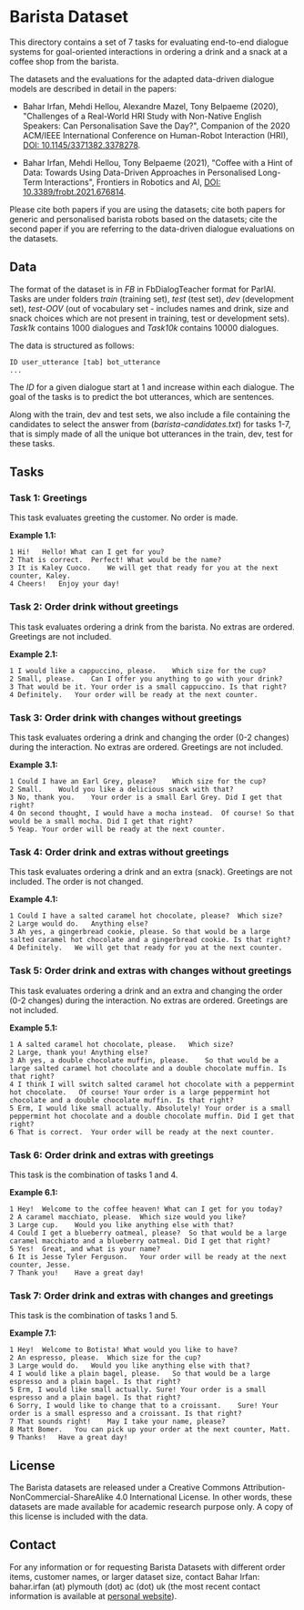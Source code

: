 # Barista Dataset

This directory contains a set of 7 tasks for evaluating end-to-end dialogue systems for goal-oriented interactions in ordering a drink and a snack at a coffee shop from the barista.

The datasets and the evaluations for the adapted data-driven dialogue models are described in detail in the papers:

 * Bahar Irfan, Mehdi Hellou, Alexandre Mazel, Tony Belpaeme (2020), "Challenges of a Real-World HRI Study with Non-Native English Speakers: Can Personalisation Save the Day?", Companion of the 2020 ACM/IEEE International Conference on Human-Robot Interaction (HRI), [DOI: 10.1145/3371382.3378278](https://dl.acm.org/doi/10.1145/3371382.3378278).

 * Bahar Irfan, Mehdi Hellou, Tony Belpaeme (2021), "Coffee with a Hint of Data: Towards Using Data-Driven Approaches in Personalised Long-Term Interactions", Frontiers in Robotics and AI, [DOI: 10.3389/frobt.2021.676814](https://www.frontiersin.org/article/10.3389/frobt.2021.676814).

Please cite both papers if you are using the datasets; cite both papers for generic and personalised barista robots based on the datasets; cite the second paper if you are referring to the data-driven dialogue evaluations on the datasets.

## Data

The format of the dataset is in *FB* in FbDialogTeacher format for ParlAI. Tasks are under folders *train* (training set), *test* (test set), *dev* (development set), *test-OOV* (out of vocabulary set - includes names and drink, size and snack choices which are not present in training, test or development sets). *Task1k* contains 1000 dialogues and *Task10k* contains 10000 dialogues.

The data is structured as follows:

```
ID user_utterance [tab] bot_utterance
...
```

The *ID* for a given dialogue start at 1 and increase within each dialogue. The goal of the tasks is to predict the bot utterances, which are sentences.

Along with the train, dev and test sets, we also include a file containing the candidates to select the answer from (*barista-candidates.txt*) for tasks 1-7, that is simply made of all the unique bot utterances in the train, dev, test for these tasks.

## Tasks

### Task 1: Greetings

This task evaluates greeting the customer. No order is made.

**Example 1.1:**
```
1 Hi!	Hello! What can I get for you?
2 That is correct.	Perfect! What would be the name?
3 It is Kaley Cuoco.	We will get that ready for you at the next counter, Kaley.
4 Cheers!	Enjoy your day!
```

### Task 2: Order drink without greetings

This task evaluates ordering a drink from the barista. No extras are ordered. Greetings are not included.

**Example 2.1:**
```
1 I would like a cappuccino, please.	Which size for the cup?
2 Small, please.	Can I offer you anything to go with your drink?
3 That would be it.	Your order is a small cappuccino. Is that right?
4 Definitely.	Your order will be ready at the next counter.
```

### Task 3: Order drink with changes without greetings 

This task evaluates ordering a drink and changing the order (0-2 changes) during the interaction. No extras are ordered. Greetings are not included.

**Example 3.1:**
```
1 Could I have an Earl Grey, please?	Which size for the cup?
2 Small.	Would you like a delicious snack with that?
3 No, thank you.	Your order is a small Earl Grey. Did I get that right?
4 On second thought, I would have a mocha instead.	Of course! So that would be a small mocha. Did I get that right?
5 Yeap.	Your order will be ready at the next counter.
```

### Task 4: Order drink and extras without greetings

This task evaluates ordering a drink and an extra (snack). Greetings are not included. The order is not changed.

**Example 4.1:**
```
1 Could I have a salted caramel hot chocolate, please?	Which size?
2 Large would do.	Anything else?
3 Ah yes, a gingerbread cookie, please.	So that would be a large salted caramel hot chocolate and a gingerbread cookie. Is that right?
4 Definitely.	We will get that ready for you at the next counter.
```

### Task 5: Order drink and extras with changes without greetings

This task evaluates ordering a drink and an extra and changing the order (0-2 changes) during the interaction. No extras are ordered. Greetings are not included.

**Example 5.1:**
```
1 A salted caramel hot chocolate, please.	Which size?
2 Large, thank you!	Anything else?
3 Ah yes, a double chocolate muffin, please.	So that would be a large salted caramel hot chocolate and a double chocolate muffin. Is that right?
4 I think I will switch salted caramel hot chocolate with a peppermint hot chocolate.	Of course! Your order is a large peppermint hot chocolate and a double chocolate muffin. Is that right?
5 Erm, I would like small actually.	Absolutely! Your order is a small peppermint hot chocolate and a double chocolate muffin. Did I get that right?
6 That is correct.	Your order will be ready at the next counter.
```

### Task 6: Order drink and extras with greetings

This task is the combination of tasks 1 and 4.

**Example 6.1:**
```
1 Hey!	Welcome to the coffee heaven! What can I get for you today?
2 A caramel macchiato, please.	Which size would you like?
3 Large cup.	Would you like anything else with that?
4 Could I get a blueberry oatmeal, please?	So that would be a large caramel macchiato and a blueberry oatmeal. Did I get that right?
5 Yes!	Great, and what is your name?
6 It is Jesse Tyler Ferguson.	Your order will be ready at the next counter, Jesse.
7 Thank you!	Have a great day!
```

### Task 7: Order drink and extras with changes and greetings

This task is the combination of tasks 1 and 5.

**Example 7.1:**
```
1 Hey!	Welcome to Botista! What would you like to have?
2 An espresso, please.	Which size for the cup?
3 Large would do.	Would you like anything else with that?
4 I would like a plain bagel, please.	So that would be a large espresso and a plain bagel. Is that right?
5 Erm, I would like small actually.	Sure! Your order is a small espresso and a plain bagel. Is that right?
6 Sorry, I would like to change that to a croissant.	Sure! Your order is a small espresso and a croissant. Is that right?
7 That sounds right!	May I take your name, please?
8 Matt Bomer.	You can pick up your order at the next counter, Matt.
9 Thanks!	Have a great day!
```

## License

The Barista datasets are released under a Creative Commons Attribution-NonCommercial-ShareAlike 4.0 International License. In other words, these datasets are made available for academic research purpose only. A copy of this license is included with the data.

## Contact

For any information or for requesting Barista Datasets with different order items, customer names, or larger dataset size, contact Bahar Irfan: bahar.irfan (at) plymouth (dot) ac (dot) uk (the most recent contact information is available at [personal website](https://www.baharirfan.com)).

